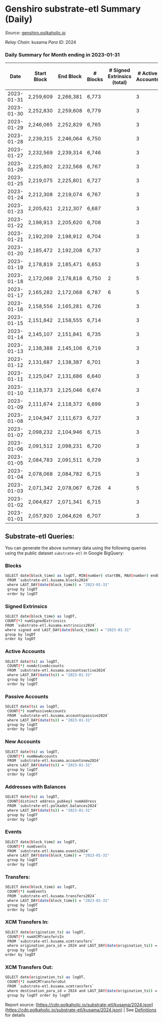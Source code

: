 # Genshiro substrate-etl Summary (Daily)

_Source_: [genshiro.polkaholic.io](https://genshiro.polkaholic.io)

*Relay Chain*: kusama
*Para ID*: 2024



### Daily Summary for Month ending in 2023-01-31


| Date | Start Block | End Block | # Blocks | # Signed Extrinsics (total) | # Active Accounts | # Passive | # New | # Addresses with Balances | # Events | # Transfers | # XCM Transfers In | # XCM Transfers Out | Issues | 
| ---- | ----------- | --------- | -------- | --------------------------- | ----------------- | --------- | ----- | ------------------------- | -------- | ----------- | ------------------ | ------------------- | ------ |
| 2023-01-31 | 2,259,609 | 2,266,381 | 6,773 |  | 3 |  |  | 25 | 13,557 |   |   |   |  |
| 2023-01-30 | 2,252,830 | 2,259,608 | 6,779 |  | 3 |  |  | 25 | 13,576 |   | 1  |   |  |
| 2023-01-29 | 2,246,065 | 2,252,829 | 6,765 |  | 3 |  |  | 25 | 13,541 |   |   |   |  |
| 2023-01-28 | 2,239,315 | 2,246,064 | 6,750 |  | 3 |  |  | 25 | 13,511 |   |   |   |  |
| 2023-01-27 | 2,232,569 | 2,239,314 | 6,746 |  | 3 |  |  | 25 | 13,510 |   | 1  |   |  |
| 2023-01-26 | 2,225,802 | 2,232,568 | 6,767 |  | 3 |  |  | 25 | 13,545 |   |   |   |  |
| 2023-01-25 | 2,219,075 | 2,225,801 | 6,727 |  | 3 |  |  | 25 | 13,471 |   | 1  |   |  |
| 2023-01-24 | 2,212,308 | 2,219,074 | 6,767 |  | 3 |  |  | 25 | 13,545 |   |   |   |  |
| 2023-01-23 | 2,205,621 | 2,212,307 | 6,687 |  | 3 |  |  | 25 | 13,385 |   |   |   |  |
| 2023-01-22 | 2,198,913 | 2,205,620 | 6,708 |  | 3 |  |  | 25 | 13,428 |   |   |   |  |
| 2023-01-21 | 2,192,209 | 2,198,912 | 6,704 |  | 3 |  |  | 25 | 13,419 |   |   |   |  |
| 2023-01-20 | 2,185,472 | 2,192,208 | 6,737 |  | 3 |  |  | 25 | 13,485 |   |   |   |  |
| 2023-01-19 | 2,178,819 | 2,185,471 | 6,653 |  | 3 |  |  | 25 | 13,317 |   |   |   |  |
| 2023-01-18 | 2,172,069 | 2,178,818 | 6,750 | 2 | 5 |  |  | 25 | 13,520 |   |   |   |  |
| 2023-01-17 | 2,165,282 | 2,172,068 | 6,787 | 6 | 5 |  |  | 25 | 13,619 |   | 1  |   |  |
| 2023-01-16 | 2,158,556 | 2,165,281 | 6,726 |  | 3 |  |  | 25 | 13,463 |   |   |   |  |
| 2023-01-15 | 2,151,842 | 2,158,555 | 6,714 |  | 3 |  |  | 25 | 13,439 |   |   |   |  |
| 2023-01-14 | 2,145,107 | 2,151,841 | 6,735 |  | 3 |  |  | 25 | 13,481 |   |   |   |  |
| 2023-01-13 | 2,138,388 | 2,145,106 | 6,719 |  | 3 |  |  | 25 | 13,450 |   |   |   |  |
| 2023-01-12 | 2,131,687 | 2,138,387 | 6,701 |  | 3 |  |  | 25 | 13,419 |   | 1  |   |  |
| 2023-01-11 | 2,125,047 | 2,131,686 | 6,640 |  | 3 |  |  | 25 | 13,291 |   |   |   |  |
| 2023-01-10 | 2,118,373 | 2,125,046 | 6,674 |  | 3 |  |  | 25 | 13,359 |   |   |   |  |
| 2023-01-09 | 2,111,674 | 2,118,372 | 6,699 |  | 3 |  |  | 25 | 13,409 |   |   |   |  |
| 2023-01-08 | 2,104,947 | 2,111,673 | 6,727 |  | 3 |  |  | 25 | 13,465 |   |   |   |  |
| 2023-01-07 | 2,098,232 | 2,104,946 | 6,715 |  | 3 |  |  | 25 | 13,447 |   | 1  |   |  |
| 2023-01-06 | 2,091,512 | 2,098,231 | 6,720 |  | 3 |  |  | 25 | 13,452 |   |   |   |  |
| 2023-01-05 | 2,084,783 | 2,091,511 | 6,729 |  | 3 |  |  | 25 | 13,469 |   |   |   |  |
| 2023-01-04 | 2,078,068 | 2,084,782 | 6,715 |  | 3 |  |  | 25 | 13,453 |   | 2  |   |  |
| 2023-01-03 | 2,071,342 | 2,078,067 | 6,726 | 4 | 5 |  |  | 25 | 13,481 |   |   |   |  |
| 2023-01-02 | 2,064,627 | 2,071,341 | 6,715 |  | 3 |  |  | 25 | 13,447 |   | 1  |   |  |
| 2023-01-01 | 2,057,920 | 2,064,626 | 6,707 |  | 3 |  |  | 25 | 13,426 |   |   |   |  |

## Substrate-etl Queries:
You can generate the above summary data using the following queries using the public dataset `substrate-etl` in Google BigQuery:

### Blocks
```bash
SELECT date(block_time) as logDT, MIN(number) startBN, MAX(number) endBN, COUNT(*) numBlocks 
 FROM `substrate-etl.kusama.blocks2024`  
 where LAST_DAY(date(block_time)) = "2023-01-31" 
 group by logDT 
 order by logDT
```

### Signed Extrinsics
```bash
SELECT date(block_time) as logDT, 
COUNT(*) numSignedExtrinsics 
FROM `substrate-etl.kusama.extrinsics2024`  
where signed and LAST_DAY(date(block_time)) = "2023-01-31" 
group by logDT 
order by logDT
```

### Active Accounts
```bash
SELECT date(ts) as logDT, 
 COUNT(*) numActiveAccounts 
 FROM `substrate-etl.kusama.accountsactive2024` 
 where LAST_DAY(date(ts)) = "2023-01-31" 
 group by logDT 
 order by logDT
```

### Passive Accounts
```bash
SELECT date(ts) as logDT, 
 COUNT(*) numPassiveAccounts 
 FROM `substrate-etl.kusama.accountspassive2024` 
 where LAST_DAY(date(ts)) = "2023-01-31" 
 group by logDT 
 order by logDT
```

### New Accounts
```bash
SELECT date(ts) as logDT, 
 COUNT(*) numNewAccounts 
 FROM `substrate-etl.kusama.accountsnew2024` 
 where LAST_DAY(date(ts)) = "2023-01-31" 
 group by logDT
 order by logDT
```

### Addresses with Balances
```bash
SELECT date(ts) as logDT,
 COUNT(distinct address_pubkey) numAddress 
 FROM `substrate-etl.polkadot.balances2024` 
 where LAST_DAY(date(ts)) = "2023-01-31" 
 group by logDT 
 order by logDT
```

### Events
```bash
SELECT date(block_time) as logDT, 
 COUNT(*) numEvents 
 FROM `substrate-etl.kusama.events2024` 
 where LAST_DAY(date(block_time)) = "2023-01-31" 
 group by logDT 
 order by logDT
```

### Transfers:
```bash
SELECT date(block_time) as logDT, 
 COUNT(*) numEvents 
 FROM `substrate-etl.kusama.transfers2024` 
 where LAST_DAY(date(block_time)) = "2023-01-31" 
 group by logDT 
 order by logDT
```

### XCM Transfers In:
```bash
SELECT date(origination_ts) as logDT, 
 COUNT(*) numXCMTransfersIn 
 FROM `substrate-etl.kusama.xcmtransfers` 
 where origination_para_id = 2024 and LAST_DAY(date(origination_ts)) = "2023-01-31" 
 group by logDT 
order by logDT
```

### XCM Transfers Out:
```bash
SELECT date(origination_ts) as logDT, 
 COUNT(*) numXCMTransfersOut 
 FROM `substrate-etl.kusama.xcmtransfers` 
 where destination_para_id = 2024 and LAST_DAY(date(origination_ts)) = "2023-01-31" 
 group by logDT order by logDT
```


Report source: [https://cdn.polkaholic.io/substrate-etl/kusama/2024.json](https://cdn.polkaholic.io/substrate-etl/kusama/2024.json) | See [Definitions](/DEFINITIONS.md) for details
